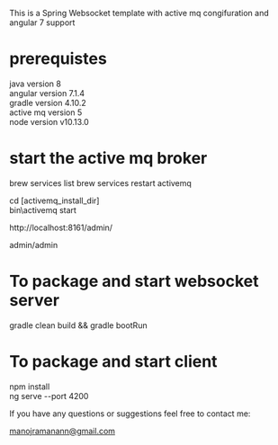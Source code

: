 This is a Spring Websocket template with active mq congifuration and angular 7 support 


# prerequistes 
java version 8<br>
angular version 7.1.4<br>
gradle version 4.10.2<br>
active mq version 5 <br>
node version v10.13.0 

# start the active mq broker 

brew services list
brew services restart activemq

cd [activemq_install_dir]<br>
bin\activemq start

http://localhost:8161/admin/

admin/admin

# To package and start  websocket server 
gradle clean build && gradle bootRun

# To package and start client 
npm install <br>
ng serve --port 4200




If you have any questions or suggestions feel free to contact me:

manojramanann@gmail.com
